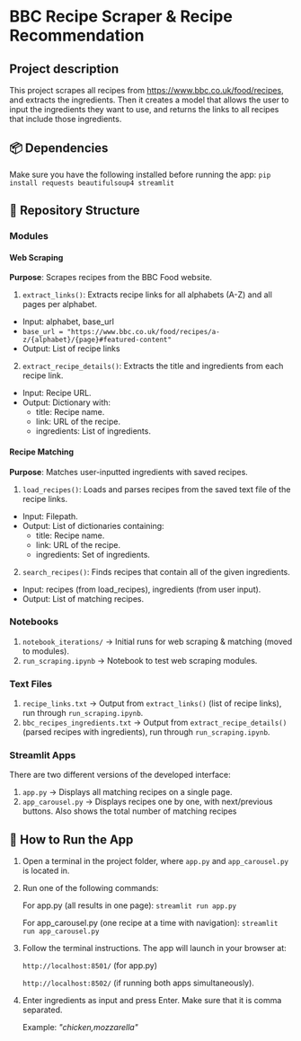 # BBC Recipe Scraper & Recipe Recommendation

## Project description
This project scrapes all recipes from https://www.bbc.co.uk/food/recipes, and extracts the ingredients. Then it creates a model that allows the user to input the ingredients they want to use, and returns the links to all recipes that include those ingredients.

## 📦 Dependencies
Make sure you have the following installed before running the app:
```pip install requests beautifulsoup4 streamlit```

## 📁 Repository Structure
### Modules
#### Web Scraping
**Purpose**: Scrapes recipes from the BBC Food website.
  1. ```extract_links()```: Extracts recipe links for all alphabets (A-Z) and all pages per alphabet.
  - Input: alphabet, base_url
  - ```base_url = "https://www.bbc.co.uk/food/recipes/a-z/{alphabet}/{page}#featured-content"```
  - Output: List of recipe links
  
  2. ```extract_recipe_details()```: Extracts the title and ingredients from each recipe link.
  - Input: Recipe URL.
  - Output: Dictionary with:
      - title: Recipe name.
      - link: URL of the recipe.
      - ingredients: List of ingredients.
 
#### Recipe Matching
**Purpose**: Matches user-inputted ingredients with saved recipes.
   1. ```load_recipes()```: Loads and parses recipes from the saved text file of the recipe links.
   - Input: Filepath.
   - Output: List of dictionaries containing:
       - title: Recipe name.
       - link: URL of the recipe.
       - ingredients: Set of ingredients.
   2. ```search_recipes()```: Finds recipes that contain all of the given ingredients.
   - Input: recipes (from load_recipes), ingredients (from user input).
   - Output: List of matching recipes.

### Notebooks
1. ```notebook_iterations/``` → Initial runs for web scraping & matching (moved to modules).
2. ```run_scraping.ipynb``` → Notebook to test web scraping modules.

### Text Files
1. ```recipe_links.txt``` → Output from ```extract_links()``` (list of recipe links), run through ```run_scraping.ipynb```.
2. ```bbc_recipes_ingredients.txt``` → Output from ```extract_recipe_details()``` (parsed recipes with ingredients), run through ```run_scraping.ipynb```.

### Streamlit Apps
There are two different versions of the developed interface:
1. ```app.py``` → Displays all matching recipes on a single page.
2. ```app_carousel.py``` → Displays recipes one by one, with next/previous buttons. Also shows the total number of matching recipes


## 🚀 How to Run the App
1. Open a terminal in the project folder, where ```app.py``` and ```app_carousel.py``` is located in.
2. Run one of the following commands:

   For app.py (all results in one page): ```streamlit run app.py```

   For app_carousel.py (one recipe at a time with navigation): ```streamlit run app_carousel.py```
3. Follow the terminal instructions. The app will launch in your browser at:

   ```http://localhost:8501/``` (for app.py)

   ```http://localhost:8502/``` (if running both apps simultaneously).
4. Enter ingredients as input and press Enter. Make sure that it is comma separated.

   Example: _"chicken,mozzarella"_

